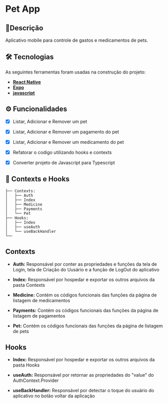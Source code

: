 # Pet App 


<h2>🎯Descrição</h2>

Aplicativo mobile para controle de gastos e medicamentos de pets.

## 🛠 Tecnologias

As seguintes ferramentas foram usadas na construção do projeto:

- **[React Native](https://reactnative.dev/)**
- **[Expo](https://docs.expo.dev/)**
- **[javascript](https://www.javascript.com/)**


## ⚙️ Funcionalidades

- [x] Listar, Adicionar e Remover um pet
- [x] Listar, Adicionar e Remover um pagamento do pet
- [x] Listar, Adicionar e Remover um medicamento do pet
- [x] Refatorar o codigo utilizando hooks e contexts
- [x] Converter projeto de Javascript para Typescript


## :pushpin: Contexts e Hooks

```              
├── Contexts:
│   ├── Auth
│   ├── Index
│   ├── Medicine
│   ├── Payments
│   └── Pet
├── Hooks:
│   ├── Index
│   ├── useAuth
│   └── useBackHandler
└── 
``` 
<h2>Contexts</h2>

- <b>Auth:</b>
Responsável por conter as propriedades e funções da tela de Login, tela de Criação do Uusário e a função de LogOut do aplicativo

- <b>Index:</b>
Responsável por hospedar e exportar os outros arquivos da pasta Contexts

- <b>Medicine:</b>
Contém os códigos funcionais das funções da página de listagem de medicamentos

- <b>Payments:</b>
Contém os códigos funcionais das funções da página de listagem de pagamentos

- <b>Pet:</b>
Contém os códigos funcionais das funções da página de listagem de pets


<h2>Hooks</h2>

- <b>Index:</b>
Responsável por hospedar e exportar os outros arquivos da pasta Hooks

- <b>useAuth:</b>
Responsável por retornar as propriedades do "value" do AuthContext.Provider

- <b>useBackHandler:</b>
Responsável por detectar o toque do usuário do aplicativo no botão voltar da aplicação




